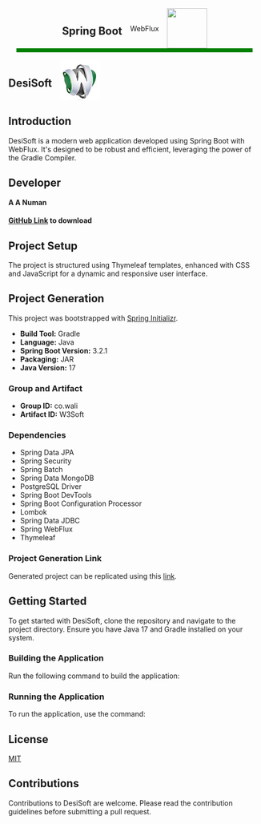 <div align="center" style="margin: 1rem; display: flex; justify-content: center; align-items: center; gap: 1rem; border-bottom: 0.5rem solid green">
<h2>Spring Boot</h2>
<span>WebFlux</span>
<img src="https://upload.wikimedia.org/wikipedia/commons/7/79/Spring_Boot.svg" width="80" height="80"/>
</div>

<div style="display: flex;  align-items: center; gap: 1rem">
<h2>DesiSoft</h2>
<img src="src/main/resources/static/img/desi_soft_256.png" width="80" height="80">
</div>



## Introduction
DesiSoft is a modern web application developed using Spring Boot with WebFlux. It's designed to be robust and efficient, leveraging the power of the Gradle Compiler.

## Developer
**A A Numan**

#### [GitHub Link](https://github.com/itiami/desiSpring.wali.co.git) to download

## Project Setup
The project is structured using Thymeleaf templates, enhanced with CSS and JavaScript for a dynamic and responsive user interface.

## Project Generation
This project was bootstrapped with [Spring Initializr](https://start.spring.io/).

- **Build Tool:** Gradle
- **Language:** Java
- **Spring Boot Version:** 3.2.1
- **Packaging:** JAR
- **Java Version:** 17

### Group and Artifact
- **Group ID:** co.wali
- **Artifact ID:** W3Soft

### Dependencies
- Spring Data JPA
- Spring Security
- Spring Batch
- Spring Data MongoDB
- PostgreSQL Driver
- Spring Boot DevTools
- Spring Boot Configuration Processor
- Lombok
- Spring Data JDBC
- Spring WebFlux
- Thymeleaf

### Project Generation Link
Generated project can be replicated using this [link](https://start.spring.io/#!type=gradle-project&language=java&platformVersion=3.2.1&packaging=jar&jvmVersion=17&groupId=co.wali&artifactId=W3Soft&name=W3Soft&description=Desi%20Soft&packageName=co.wali.W3Soft&dependencies=data-jpa,security,batch,data-mongodb,postgresql,devtools,configuration-processor,lombok,data-jdbc,webflux,thymeleaf).

## Getting Started
To get started with DesiSoft, clone the repository and navigate to the project directory. Ensure you have Java 17 and Gradle installed on your system.

### Building the Application
Run the following command to build the application:



### Running the Application
To run the application, use the command:



## License
[MIT](LICENSE)

## Contributions
Contributions to DesiSoft are welcome. Please read the contribution guidelines before submitting a pull request.
